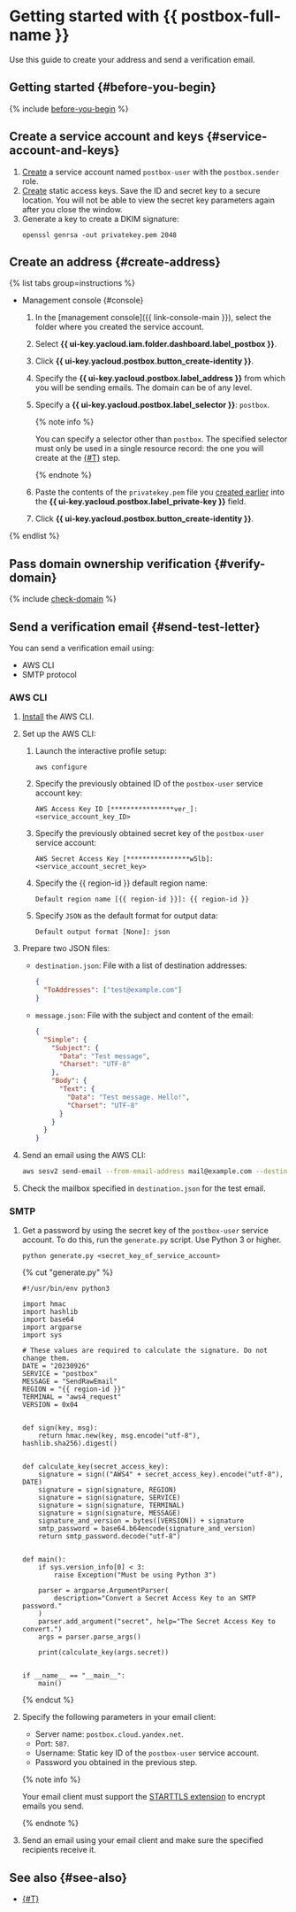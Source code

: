 # Getting started with {{ postbox-full-name }}

Use this guide to create your address and send a verification email.

## Getting started {#before-you-begin}

{% include [before-you-begin](../_tutorials/_tutorials_includes/before-you-begin.md) %}

## Create a service account and keys {#service-account-and-keys}

1. [Create](../iam/operations/sa/create.md) a service account named `postbox-user` with the `postbox.sender` role.
1. [Create](../iam/operations/sa/create-access-key.md) static access keys. Save the ID and secret key to a secure location. You will not be able to view the secret key parameters again after you close the window.
1. Generate a key to create a DKIM signature:
   ```
   openssl genrsa -out privatekey.pem 2048
   ```

## Create an address {#create-address}

{% list tabs group=instructions %}

- Management console {#console}

    1. In the [management console]({{ link-console-main }}), select the folder where you created the service account.
    1. Select **{{ ui-key.yacloud.iam.folder.dashboard.label_postbox }}**.
    1. Click **{{ ui-key.yacloud.postbox.button_create-identity }}**.
    1. Specify the **{{ ui-key.yacloud.postbox.label_address }}** from which you will be sending emails. The domain can be of any level.
    1. Specify a **{{ ui-key.yacloud.postbox.label_selector }}**: `postbox`.

        {% note info %}

        You can specify a selector other than `postbox`. The specified selector must only be used in a single resource record: the one you will create at the [{#T}](#verify-domain) step.

        {% endnote %}

    1. Paste the contents of the `privatekey.pem` file you [created earlier](#service-account-and-keys) into the **{{ ui-key.yacloud.postbox.label_private-key }}** field.
    1. Click **{{ ui-key.yacloud.postbox.button_create-identity }}**.

{% endlist %}

## Pass domain ownership verification {#verify-domain}

{% include [check-domain](../_includes/postbox/check-domain.md) %}

## Send a verification email {#send-test-letter}

You can send a verification email using:
* AWS CLI
* SMTP protocol

### AWS CLI

1. [Install](https://docs.aws.amazon.com/cli/latest/userguide/getting-started-install.html) the AWS CLI.
1. Set up the AWS CLI:
   1. Launch the interactive profile setup:
      ```
      aws configure
      ```
   1. Specify the previously obtained ID of the `postbox-user` service account key:
      ```
      AWS Access Key ID [****************ver_]: <service_account_key_ID>
      ```
   1. Specify the previously obtained secret key of the `postbox-user` service account:
      ```
      AWS Secret Access Key [****************w5lb]: <service_account_secret_key>
      ```
   1. Specify the {{ region-id }} default region name:
      ```
      Default region name [{{ region-id }}]: {{ region-id }}
      ```
   1. Specify `JSON` as the default format for output data:
      ```
      Default output format [None]: json
      ```

1. Prepare two JSON files:

   * `destination.json`: File with a list of destination addresses:

      ```json
      {
        "ToAddresses": ["test@example.com"]
      }
      ```

   * `message.json`: File with the subject and content of the email:

      ```json
      {
        "Simple": {
          "Subject": {
            "Data": "Test message",
            "Charset": "UTF-8"
          },
          "Body": {
            "Text": {
              "Data": "Test message. Hello!",
              "Charset": "UTF-8"
            }
          }
        }
      }
      ```

1. Send an email using the AWS CLI:

   ```bash
   aws sesv2 send-email --from-email-address mail@example.com --destination file://destination.json --content file://message.json --endpoint-url {{ postbox-endpoint }}
   ```

1. Check the mailbox specified in `destination.json` for the test email.

### SMTP

1. Get a password by using the secret key of the `postbox-user` service account. To do this, run the `generate.py` script. Use Python 3 or higher.
   ```
   python generate.py <secret_key_of_service_account>
   ```

   {% cut "generate.py" %}

   ```
   #!/usr/bin/env python3

   import hmac
   import hashlib
   import base64
   import argparse
   import sys

   # These values are required to calculate the signature. Do not change them.
   DATE = "20230926"
   SERVICE = "postbox"
   MESSAGE = "SendRawEmail"
   REGION = "{{ region-id }}"
   TERMINAL = "aws4_request"
   VERSION = 0x04


   def sign(key, msg):
       return hmac.new(key, msg.encode("utf-8"), hashlib.sha256).digest()


   def calculate_key(secret_access_key):
       signature = sign(("AWS4" + secret_access_key).encode("utf-8"), DATE)
       signature = sign(signature, REGION)
       signature = sign(signature, SERVICE)
       signature = sign(signature, TERMINAL)
       signature = sign(signature, MESSAGE)
       signature_and_version = bytes([VERSION]) + signature
       smtp_password = base64.b64encode(signature_and_version)
       return smtp_password.decode("utf-8")


   def main():
       if sys.version_info[0] < 3:
           raise Exception("Must be using Python 3")

       parser = argparse.ArgumentParser(
           description="Convert a Secret Access Key to an SMTP password."
       )
       parser.add_argument("secret", help="The Secret Access Key to convert.")
       args = parser.parse_args()

       print(calculate_key(args.secret))


   if __name__ == "__main__":
       main()
   ```

   {% endcut %}

1. Specify the following parameters in your email client:
   * Server name: `postbox.cloud.yandex.net`.
   * Port: `587`.
   * Username: Static key ID of the `postbox-user` service account.
   * Password you obtained in the previous step.

   {% note info %}

   Your email client must support the [STARTTLS extension](https://en.wikipedia.org/wiki/Opportunistic_TLS) to encrypt emails you send.

   {% endnote %}

1. Send an email using your email client and make sure the specified recipients receive it.

## See also {#see-also}

* [{#T}](concepts/notification.md)
